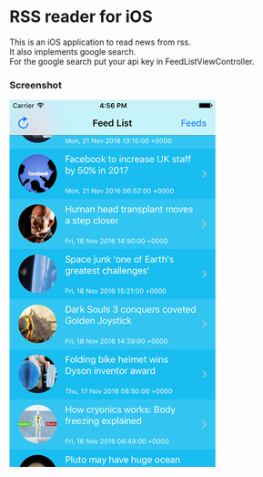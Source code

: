 # RSS reader for iOS
This is an iOS application to read news from rss.<br/>
It also implements google search.<br/>
For the google search put your api key in FeedListViewController. <br/>

### Screenshot
![Feeds](https://github.com/aikon001/Rsswift/blob/master/RSSwift/feed.png)
